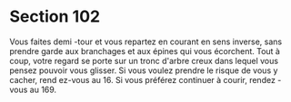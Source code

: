 # Section 102

Vous faites demi -tour et vous repartez en courant en sens inverse,
sans prendre garde aux branchages et aux épines qui vous
écorchent. Tout à coup, votre regard se porte sur un tronc d'arbre
creux dans lequel vous pensez pouvoir vous glisser. Si vous voulez
prendre le risque de vous y cacher, rend ez-vous au  16. Si vous
préférez continuer à courir, rendez -vous au  169.